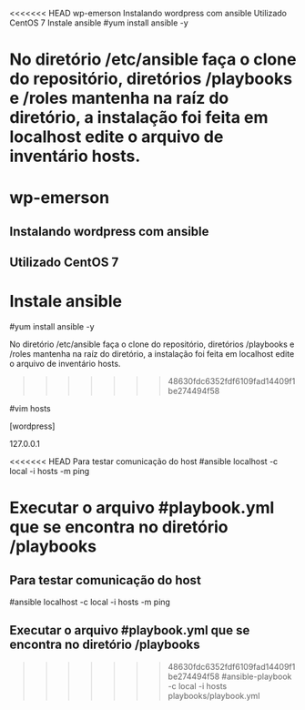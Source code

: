 <<<<<<< HEAD
wp-emerson
Instalando wordpress com ansible
Utilizado CentOS 7
Instale ansible
#yum install ansible -y

No diretório /etc/ansible faça o clone do repositório, diretórios /playbooks e /roles mantenha na raíz do diretório, a instalação foi feita em localhost edite o arquivo de inventário hosts.
=======
# wp-emerson
## Instalando wordpress com ansible

## Utilizado CentOS 7 ##

# Instale ansible 

#yum install ansible -y

No diretório /etc/ansible faça o clone do repositório, diretórios /playbooks e /roles mantenha na raíz do diretório, a instalação foi feita em localhost edite o arquivo de inventário hosts. 
>>>>>>> 48630fdc6352fdf6109fad14409f1be274494f58

#vim hosts

[wordpress]

127.0.0.1

<<<<<<< HEAD
Para testar comunicação do host
#ansible localhost -c local -i hosts -m ping

Executar o arquivo #playbook.yml que se encontra no diretório /playbooks
=======
## Para testar comunicação do host

#ansible localhost -c local -i hosts -m ping

## Executar o arquivo #playbook.yml que se encontra no diretório /playbooks

>>>>>>> 48630fdc6352fdf6109fad14409f1be274494f58
#ansible-playbook -c local -i hosts playbooks/playbook.yml
